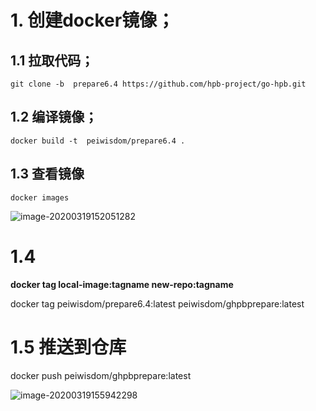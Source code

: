 # 1. 创建docker镜像；
## 1.1 拉取代码；

`git clone -b  prepare6.4 https://github.com/hpb-project/go-hpb.git`



## 1.2 编译镜像；

`docker build -t  peiwisdom/prepare6.4 .`



## 1.3  查看镜像

`docker images`

![image-20200319152051282](C:\Users\will\AppData\Roaming\Typora\typora-user-images\image-20200319152051282.png)



# 1.4



**docker tag local-image:tagname new-repo:tagname**



docker tag peiwisdom/prepare6.4:latest peiwisdom/ghpbprepare:latest



#  1.5   推送到仓库



docker push peiwisdom/ghpbprepare:latest

![image-20200319155942298](C:\Users\will\AppData\Roaming\Typora\typora-user-images\image-20200319155942298.png)
